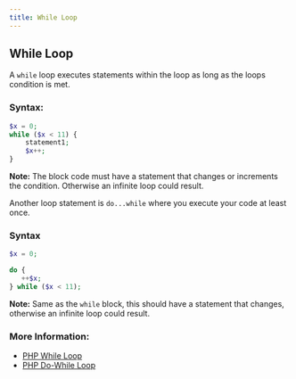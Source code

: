 ```yaml
---
title: While Loop
---
```


## While Loop
A `while` loop executes statements within the loop as long as the loops condition is met. 

### Syntax:
```php
$x = 0;
while ($x < 11) {
    statement1;
    $x++;
}
```

**Note:** The block code must have a statement that changes or increments the condition.  Otherwise an infinite loop could result.  


Another loop statement is `do...while` where you execute your code at least once.

### Syntax
```php
$x = 0;

do {
   ++$x;
} while ($x < 11);
```

**Note:** Same as the `while` block, this should have a statement that changes, otherwise an infinite loop could result.

### More Information:
- [PHP While Loop](http://php.net/manual/en/control-structures.while.php)
- [PHP Do-While Loop](http://php.net/manual/en/control-structures.do.while.php)
